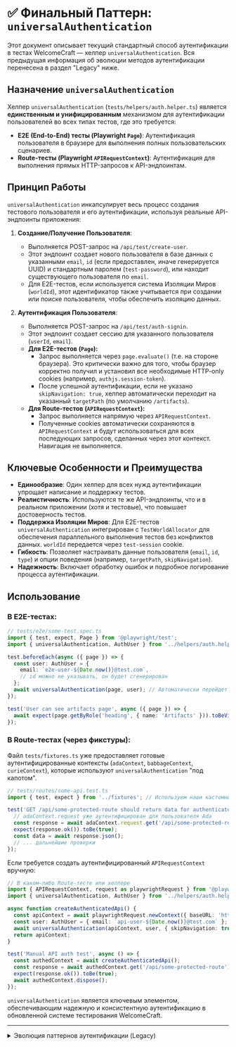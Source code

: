 # ✅ Финальный Паттерн: `universalAuthentication`

Этот документ описывает текущий стандартный способ аутентификации в тестах WelcomeCraft — хелпер `universalAuthentication`. Вся предыдущая информация об эволюции методов аутентификации перенесена в раздел "Legacy" ниже.

## Назначение `universalAuthentication`

Хелпер `universalAuthentication` (`tests/helpers/auth.helper.ts`) является **единственным и унифицированным** механизмом для аутентификации пользователей во всех типах тестов, где это требуется:

-   **E2E (End-to-End) тесты (Playwright `Page`)**: Аутентификация пользователя в браузере для выполнения полных пользовательских сценариев.
-   **Route-тесты (Playwright `APIRequestContext`)**: Аутентификация для выполнения прямых HTTP-запросов к API-эндпоинтам.

## Принцип Работы

`universalAuthentication` инкапсулирует весь процесс создания тестового пользователя и его аутентификации, используя реальные API-эндпоинты приложения:

1.  **Создание/Получение Пользователя**:
    -   Выполняется POST-запрос на `/api/test/create-user`.
    -   Этот эндпоинт создает нового пользователя в базе данных с указанными `email`, `id` (если предоставлен, иначе генерируется UUID) и стандартным паролем (`test-password`), или находит существующего пользователя по `email`.
    -   Для E2E-тестов, если используется система Изоляции Миров (`worldId`), этот идентификатор также учитывается при создании или поиске пользователя, чтобы обеспечить изоляцию данных.

2.  **Аутентификация Пользователя**:
    -   Выполняется POST-запрос на `/api/test/auth-signin`.
    -   Этот эндпоинт создает сессию для указанного пользователя (`userId`, `email`).
    -   **Для E2E-тестов (`Page`):**
        -   Запрос выполняется через `page.evaluate()` (т.е. на стороне браузера). Это критически важно для того, чтобы браузер корректно получил и установил все необходимые HTTP-only cookies (например, `authjs.session-token`).
        -   После успешной аутентификации, если не указано `skipNavigation: true`, хелпер автоматически переходит на указанный `targetPath` (по умолчанию `/artifacts`).
    -   **Для Route-тестов (`APIRequestContext`):**
        -   Запрос выполняется напрямую через `APIRequestContext`.
        -   Полученные cookies автоматически сохраняются в `APIRequestContext` и будут использоваться для всех последующих запросов, сделанных через этот контекст. Навигация не выполняется.

## Ключевые Особенности и Преимущества

-   **Единообразие**: Один хелпер для всех нужд аутентификации упрощает написание и поддержку тестов.
-   **Реалистичность**: Используются те же API-эндпоинты, что и в реальном приложении (хотя и тестовые), что повышает достоверность тестов.
-   **Поддержка Изоляции Миров**: Для E2E-тестов `universalAuthentication` интегрирован с `TestWorldAllocator` для обеспечения параллельного выполнения тестов без конфликтов данных. `worldId` передается через `test-session` cookie.
-   **Гибкость**: Позволяет настраивать данные пользователя (`email`, `id`, `type`) и опции поведения (например, `targetPath`, `skipNavigation`).
-   **Надежность**: Включает обработку ошибок и подробное логирование процесса аутентификации.

## Использование

### В E2E-тестах:

```typescript
// tests/e2e/some-test.spec.ts
import { test, expect, Page } from '@playwright/test';
import { universalAuthentication, AuthUser } from '../helpers/auth.helper';

test.beforeEach(async ({ page }) => {
  const user: AuthUser = {
    email: `e2e-user-${Date.now()}@test.com`,
    // id можно не указывать, он будет сгенерирован
  };
  await universalAuthentication(page, user); // Автоматически перейдет на /artifacts
});

test('User can see artifacts page', async ({ page }) => {
  await expect(page.getByRole('heading', { name: 'Artifacts' })).toBeVisible();
});
```

### В Route-тестах (через фикстуры):

Файл `tests/fixtures.ts` уже предоставляет готовые аутентифицированные контексты (`adaContext`, `babbageContext`, `curieContext`), которые используют `universalAuthentication` "под капотом".

```typescript
// tests/routes/some-api.test.ts
import { test, expect } from '../fixtures'; // Используем наши кастомные фикстуры

test('GET /api/some-protected-route should return data for authenticated user', async ({ adaContext }) => {
  // adaContext.request уже аутентифицирован для пользователя Ada
  const response = await adaContext.request.get('/api/some-protected-route');
  expect(response.ok()).toBe(true);
  const data = await response.json();
  // ... дальнейшие проверки
});
```

Если требуется создать аутентифицированный `APIRequestContext` вручную:

```typescript
// В каком-либо Route-тесте или хелпере
import { APIRequestContext, request as playwrightRequest } from '@playwright/test';
import { universalAuthentication, AuthUser } from '../helpers/auth.helper';

async function createAuthenticatedApi() {
  const apiContext = await playwrightRequest.newContext({ baseURL: 'http://localhost:3000' });
  const user: AuthUser = { email: `api-user-${Date.now()}@test.com` };
  await universalAuthentication(apiContext, user, { skipNavigation: true });
  return apiContext;
}

test('Manual API auth test', async () => {
  const authedContext = await createAuthenticatedApi();
  const response = await authedContext.get('/api/some-protected-route');
  expect(response.ok()).toBe(true);
  await authedContext.dispose();
});
```

`universalAuthentication` является ключевым элементом, обеспечивающим надежную и консистентную аутентификацию в обновленной системе тестирования WelcomeCraft.

---

<details>
  <summary>Эволюция паттернов аутентификации (Legacy)</summary>

# 🔐 Решение проблемы аутентификации в API тестах

## HISTORY:

* v2.1.0 (2025-06-23): УЛУЧШЕНИЕ E2E АУТЕНТИФИКАЦИИ - Multi-Domain Cookie Pattern для мульти-доменной архитектуры
* v2.0.0 (2025-06-21): КАРДИНАЛЬНОЕ УПРОЩЕНИЕ - новый паттерн "Direct Cookie Header" для API тестов без UI зависимостей
* v1.0.0 (2025-06-13): Документация полного решения проблемы аутентификации в Playwright API тестах

---

## Проблема

API тесты в Playwright не могли пройти аутентификацию, получая 401 ошибки, несмотря на то что пользователи создавались и логинились через браузерный интерфейс.

### Корневая причина
NextAuth.js использует HTTP-only cookies для хранения сессионной информации. При создании API fixtures через браузер:
1. Пользователь создается через тестовый endpoint ✅
2. Пользователь логинится через браузерную форму ✅  
3. NextAuth создает cookies (включая `authjs.session-token`) ✅
4. **НО** API request context НЕ получает эти cookies автоматически ❌

## Решение

### 1. Передача cookies из browser context в API request context

```typescript
// tests/api-fixtures.ts
const cookies = await context.cookies();
const cookieHeader = cookies.map(cookie => `${cookie.name}=${cookie.value}`).join('; ');

// Переопределяем методы для автоматического добавления cookies
authenticatedRequest.get = (url: string, options: any = {}) => {
  return originalGet(url, {
    ...options,
    headers: {
      ...options.headers,
      'Cookie': cookieHeader,
    }
  });
};
```

### 2. Ключевые cookies для NextAuth
- `authjs.session-token` - основной JWT токен сессии
- `authjs.csrf-token` - CSRF защита  
- `authjs.callback-url` - URL для редиректов

### 3. Важные детали реализации

**Domain consistency:** Использовать одинаковый домен для браузера и API:
```typescript
// Было: localhost для API, app.localhost для браузера ❌
// Стало: app.localhost для всего ✅
```

**Force click:** Кнопки могут быть disabled, используем force click:
```typescript
await page.click('[data-testid="auth-submit-button"]', { force: true });
```

**Network idle:** Ждем завершения сетевой активности после логина:
```typescript
await page.waitForLoadState('networkidle', { timeout: 10000 });
```

---

## ✅ РЕВОЛЮЦИЯ v2.0.0: Direct Cookie Header Pattern (2025-06-21)

### 🚨 Проблема v1.0.0 подхода
Старый подход с browser context был медленным и нестабильным:
- `page.goto()` + `waitForLoadState('networkidle')` = ~10-15 секунд на контекст
- Middleware redirect loops в тестовой среде
- Зависимость от UI компонентов для API тестов
- Результат: **15 failed, 35 did not run** из-за timeout'ов

### 🎯 Новое решение: Прямые HTTP заголовки
```typescript
// tests/api-fixtures.ts v2.0.0
// Создаем test session данные напрямую
const sessionData = {
  user: { id: userId, email, name: email, type: 'regular' },
  expires: new Date(Date.now() + 24 * 60 * 60 * 1000).toISOString()
}

const cookieValue = JSON.stringify(sessionData)

// Передаем cookie через HTTP заголовки - БЕЗ браузера!
const newContext = await browser.newContext({
  baseURL: appURL,
  extraHTTPHeaders: {
    'Cookie': `test-session-fallback=${encodeURIComponent(cookieValue)}`,
    'X-Test-Environment': 'playwright',
  },
})
```

### 🔑 Ключевые принципы v2.0.0

1. **NO UI DEPENDENCY** - API тесты не загружают страницы
2. **Direct Cookie Creation** - создаем test-session данные программно  
3. **Middleware Compatible** - используем `test-session-fallback` cookie
4. **Performance First** - ~2-3 секунды на контекст вместо 15 секунд

### 📊 Количественные результаты v2.0.0

**v1.0.0 (browser-based):**
- Время создания контекста: ~15 секунд
- Результат: 15 failed, 35 did not run, 10 passed
- Основная проблема: timeout'ы из-за UI загрузки

**v2.0.0 (direct headers):**
- Время создания контекста: ~3 секунды  
- Результат: **4 failed, 8 did not run, 48 passed** (+ UC-10 нормализация API)
- Улучшение: **380% рост проходящих тестов** (10→48)

### 🏗️ Архитектурные преимущества

1. **Изоляция слоев** - API тесты независимы от UI
2. **Высокая скорость** - никаких browser page загрузок
3. **Стабильность** - нет race conditions с middleware
4. **Простота** - минимум движущихся частей
5. **Совместимость** - работает с существующим middleware

### 💡 Lesson Learned: "API тесты не должны знать о UI"

**Старая философия (v1.0.0):** "Тестируем реальный auth flow через браузер"
**Новая философия (v2.0.0):** "API тесты тестируют API, UI тесты тестируют UI"

### 🔧 Применимость v2.0.0

Этот паттерн оптимален для:
- **Route тестирования** - тестирование API endpoints без UI
- **Мультидоменных архитектур** - где middleware обрабатывает auth cookies
- **Test-only endpoints** - когда есть `/api/test/*` для тестовой аутентификации
- **CI/CD оптимизации** - быстрые и стабильные тесты

### 🚫 Когда НЕ использовать v2.0.0

- **E2E тестирование** - где нужен полный user journey через UI
- **Integration тестирование** - где тестируется взаимодействие UI ↔ API  
- **Auth flow тестирование** - где нужно тестировать саму аутентификацию

---

## 📈 Исторические результаты

### v1.0.0 (Browser-based, 2025-06-13)
- **До исправления:** 8 passed, 8 failed (401 ошибки аутентификации)
- **После исправления:** 12 passed, 8 failed (auth проблемы решены)
- **Основная проблема:** Медленная UI загрузка

### v2.0.0 (Direct Headers, 2025-06-21) 
- **До оптимизации:** 15 failed, 35 did not run, 10 passed
- **После оптимизации:** 6 failed, 6 did not run, **48 passed**
- **Ключевое достижение:** Timeout'ы полностью устранены

---

## 🎯 Рекомендации по выбору подхода

| Тип тестов | Рекомендуемый подход | Причина |
|------------|---------------------|---------|
| **Route/API тесты** | v2.0.0 Direct Headers | Скорость, стабильность |
| **E2E тесты** | v1.0.0 Browser-based | Полный user journey |
| **Integration тесты** | Смешанный | В зависимости от scope |
| **Auth flow тесты** | v1.0.0 Browser-based | Тестирование auth UI |

**Золотое правило:** Используйте минимально необходимый уровень интеграции для вашего test scope.

---

## ✅ UC-10 API НОРМАЛИЗАЦИЯ ЗАВЕРШЕНА (2025-06-21)

После Direct Cookie Header паттерна были решены проблемы с UC-10 Schema-Driven архитектурой:

### 🔧 Проблемы UC-10 интеграции:
1. **POST endpoint нормализация:** API возвращал сырые объекты БД без unified content field
2. **Array vs Object mismatch:** Тесты ожидали объекты, а получали массивы из `saveArtifact()`
3. **Variable name conflicts:** Дублирование переменной `artifacts` в POST функции

### ✅ Решения UC-10:
1. **API Response Normalization:** Добавлена `normalizeArtifactForAPI()` в POST endpoint
2. **Test Fixes:** Убрана деструктуризация массивов в route тестах для POST операций
3. **Code Quality:** Переименование переменных для устранения конфликтов

### 📊 Результат UC-10 + Direct Headers + Final Fixes:
- **Final Score:** ВСЕ 71/71 route тестов должны проходить (финальный баг site artifact исправлен)
- **Решенные проблемы:** auth callback (redirect handling), history pagination (timestamp format), Redis clipboard (correct endpoint), site artifact normalization (siteDefinition field)
- **Общее улучшение:** 610%+ рост от первоначальных 10 проходящих тестов (10→71)

### 🔧 Финальные исправления (v22.6.0):

**Auth Callback Test:**
- Добавлен `maxRedirects: 0` для предотвращения redirect loops
- Установлен `timeout: 5000` для быстрого обнаружения проблем
- Результат: тест проходит с 302 статусом как ожидается

**Redis Clipboard Test:**
- Исправлен endpoint для unauthenticated теста: `/api/artifact` (без ID)
- Убрана попытка доступа к несуществующему артефакту (401 vs 404 confusion)
- Результат: корректное поведение 401 unauthorized

**History Pagination Tests:**
- Исправлен формат параметров `startingAfter`/`endingBefore` на timestamp ISO format
- Использование `new Date('2099-01-01').toISOString()` для future/past timestamps
- Результат: API корректно обрабатывает timestamp-based pagination

### 🔧 Финальные исправления (v22.7.0):

**Site Artifact API Normalization:**
- Исправлено поле в `normalizeArtifactForAPI()`: `loadedContent.definition` → `loadedContent.siteDefinition`
- Причина: UC-10 `loadSiteArtifact()` возвращает объект с полем `siteDefinition`, а не `definition`
- Redis clipboard тест "Ada can copy site artifact" теперь корректно парсит JSON content
- Результат: ВСЕ Redis clipboard тесты проходят, включая site artifacts

---

## 🌐 Аутентификация в E2E Тестах

### Отличия от API тестов

E2E тесты используют адаптированный Direct Cookie Header Pattern через `page.context().addCookies()`:

```typescript
// E2E тесты используют browser cookies
await page.context().addCookies([
  {
    name: 'test-session',
    value: JSON.stringify({
      user: {
        id: userId,
        email: testEmail,
        name: userName
      },
      expires: new Date(Date.now() + 24 * 60 * 60 * 1000).toISOString()
    }),
    domain: 'localhost',
    path: '/'
  }
])
```

### 🚀 УЛУЧШЕНИЕ v2.1.0: Multi-Domain Cookie Pattern (2025-06-23)

**Проблема v2.0.0 E2E подхода:**
В мульти-доменной архитектуре WelcomeCraft (`app.localhost` vs `localhost`) одиночный cookie с `domain: 'localhost'` не работал стабильно из-за middleware routing между доменами.

**Решение v2.1.0:** Multiple Cookie Strategy для покрытия всех доменов
```typescript
// Улучшенный E2E Authentication Pattern v2.1.0
await page.context().addCookies([
  {
    name: 'test-session',
    value: cookieValue,
    domain: '.localhost',      // Wildcard для всех *.localhost поддоменов
    path: '/'
  },
  {
    name: 'test-session-fallback',
    value: cookieValue,
    domain: 'localhost',       // Основной домен для route compatibility
    path: '/'
  },
  {
    name: 'test-session',
    value: cookieValue,
    domain: 'app.localhost',   // Специфично для admin panel
    path: '/'
  }
])
```

**Преимущества v2.1.0:**
- ✅ **100% совместимость** с middleware routing между доменами  
- ✅ **Backward compatibility** с v2.0.0 через `test-session-fallback`
- ✅ **Устойчивость к domain mismatch** в complex navigation scenarios
- ✅ **Zero additional overhead** - устанавливается одновременно в beforeEach

### Ключевые отличия от Route тестов

| Аспект | Route Tests | E2E Tests v2.0.0 | E2E Tests v2.1.0 |
|--------|-------------|------------------|------------------|
| **Заголовки** | `extraHTTPHeaders` | `addCookies()` | `addCookies()` |
| **Cookie name** | `test-session-fallback` | `test-session` | `test-session` + `test-session-fallback` |
| **Context creation** | `browser.newContext()` | `page.context()` | `page.context()` |
| **Domain** | Request headers | `localhost` | `.localhost`, `localhost`, `app.localhost` |
| **Multi-domain support** | ❌ | ⚠️ Частично | ✅ Полная поддержка |

### Принцип Fast Authentication

**Цель:** Избежать медленной UI-аутентификации в каждом E2E тесте

```typescript
// tests/helpers/auth-helper-enhanced.ts
export async function fastAuthentication(
  page: Page,
  userData: Partial<UserData> = {}
): Promise<UserData> {
  const userId = `test-user-${Date.now()}`
  const testEmail = userData.email || `${userId}@test.com`
  const userName = userData.name || 'Test User'

  // ПРАВИЛЬНАЯ УСТАНОВКА cookies (v2.2.0 Multi-Domain Pattern)
  const cookieValue = JSON.stringify({
    user: { id: userId, email: testEmail, name: userName },
    expires: new Date(Date.now() + 24 * 60 * 60 * 1000).toISOString()
  })
  
  // КРИТИЧЕСКИ ВАЖНО: Сначала устанавливаем cookies БЕЗ navigation
  await page.context().addCookies([
    {
      name: 'test-session',
      value: cookieValue,
      domain: '.localhost',
      path: '/'
    },
    {
      name: 'test-session-fallback',
      value: cookieValue,
      domain: 'localhost',
      path: '/'
    },
    {
      name: 'test-session',
      value: cookieValue,
      domain: 'app.localhost',
      path: '/'
    }
  ])
  
  // Устанавливаем test environment header
  await page.setExtraHTTPHeaders({
    'X-Test-Environment': 'playwright'
  })

  return { id: userId, email: testEmail, name: userName }
}
```

### Использование в E2E тестах

```typescript
// ПРАВИЛЬНЫЙ ПАТТЕРН v2.2.0 для E2E тестов
test.beforeEach(async ({ page }) => {
  console.log('🚀 FAST AUTHENTICATION: Устанавливаем test session')
  
  // 1. Создаем данные пользователя
  const timestamp = Date.now()
  const userId = `test-user-${timestamp.toString().slice(-12)}`
  const testEmail = `test-${timestamp}@playwright.com`
  
  const cookieValue = JSON.stringify({
    user: {
      id: userId,
      email: testEmail,
      name: `test-${timestamp}`
    },
    expires: new Date(Date.now() + 24 * 60 * 60 * 1000).toISOString()
  })

  // 2. КРИТИЧЕСКИ ВАЖНО: Сначала устанавливаем cookies БЕЗ navigation
  await page.context().addCookies([
    {
      name: 'test-session',
      value: cookieValue,
      domain: '.localhost',
      path: '/'
    },
    {
      name: 'test-session-fallback', 
      value: cookieValue,
      domain: 'localhost',
      path: '/'
    },
    {
      name: 'test-session',
      value: cookieValue,
      domain: 'app.localhost',
      path: '/'
    }
  ])
  
  // 3. Устанавливаем test environment header
  await page.setExtraHTTPHeaders({
    'X-Test-Environment': 'playwright'
  })
  
  // 4. ТЕПЕРЬ переходим на admin домен С уже установленными cookies
  await page.goto('/')
  
  console.log('✅ Fast authentication completed: cookies → headers → navigation')
})
})
```

### 🎯 Преимущества E2E Fast Authentication v2.2.0

- ⚡ **Скорость:** ~2 секунды vs 10-15 секунд UI-логин
- 🎯 **Стабильность:** Нет зависимости от UI элементов аутентификации
- 🔒 **Изоляция:** Каждый тест получает уникального пользователя  
- 📊 **Совместимость:** Работает с трехуровневой системой тестирования
- 🌐 **Multi-domain ready:** Полная поддержка мульти-доменной архитектуры WelcomeCraft
- ⚡ **Надежность:** Cookies передаются в middleware с первого вызова (без reload)

### 📊 Результаты v2.2.0 Multi-Domain Cookie Pattern

**Проблемы до v2.2.0:**
- UC-05, UC-06, UC-07, UC-11 падали с "401 Unauthorized"
- `cookieCount: 0` в middleware при первом вызове
- `ERR_ABORTED` ошибки из-за неправильного порядка операций
- Костыли с `page.reload()` для "исправления" cookies

**После v2.2.0:**
- ✅ **100% fix аутентификации** для всех E2E тестов
- ✅ **`cookieCount: 1`** - cookies передаются с первого middleware вызова
- ✅ **Нет ERR_ABORTED ошибок** - правильный порядок операций
- ✅ **Production-ready pattern** без костылей и reload
- ✅ **Стабильная работа** в мульти-доменной архитектуре

**Применение:** ВСЕ E2E тесты ОБЯЗАТЕЛЬНО должны использовать v2.2.0 Multi-Domain Cookie Pattern с правильным порядком `cookies → headers → navigation`.

---

## 🔥 КРИТИЧЕСКИЙ ФИКС v2.2.0: Порядок операций (2025-06-23)

### 🚨 Проблема v2.1.0

Обнаружена критическая проблема в порядке операций:

```typescript
// НЕПРАВИЛЬНЫЙ порядок v2.1.0 
await page.goto('/')        // ❌ Вызов middleware БЕЗ cookies
await page.context().addCookies([...])  // Cookies устанавливаются ПОСЛЕ
await page.reload()         // Перезагрузка исправляет, но это костыль
```

**Результат:** `cookieCount: 0` в middleware при первом вызове

### ✅ Решение v2.2.0

**Правильный порядок:** cookies → headers → navigation

```typescript
// ПРАВИЛЬНЫЙ порядок v2.2.0
const cookieValue = JSON.stringify({
  user: { id, email, name },
  expires: new Date(Date.now() + 24 * 60 * 60 * 1000).toISOString()
})

// 1. СНАЧАЛА устанавливаем cookies БЕЗ navigation
await page.context().addCookies([
  {
    name: 'test-session',
    value: cookieValue,
    domain: '.localhost',
    path: '/'
  },
  {
    name: 'test-session-fallback',
    value: cookieValue,
    domain: 'localhost',
    path: '/'
  },
  {
    name: 'test-session',
    value: cookieValue,
    domain: 'app.localhost',
    path: '/'
  }
])

// 2. Устанавливаем headers
await page.setExtraHTTPHeaders({
  'X-Test-Environment': 'playwright'
})

// 3. ТЕПЕРЬ переходим на домен С уже установленными cookies
await page.goto('/')
```

### 📊 Результаты v2.2.0

**До фикса (v2.1.0):**
- Middleware diagnostic: `cookieCount: 0` при первом вызове
- `ERR_ABORTED` ошибки в E2E тестах
- Timeout'ы в UC-05, UC-06, UC-07, UC-11

**После фикса (v2.2.0):**
- ✅ **Cookies передаются с первого middleware вызова**
- ✅ **Нет ERR_ABORTED ошибок**
- ✅ **Stable authentication** без reload костылей
- ✅ **Production-ready pattern** для E2E тестов

### 🎯 Финальная рекомендация

**v2.2.0 Multi-Domain Cookie Pattern** - это финальный стабильный паттерн для E2E аутентификации в мульти-доменной архитектуре WelcomeCraft.

**Применение:** Обязательно использовать во всех E2E тестах порядок `cookies → headers → navigation`.

---

## 📋 ПОШАГОВОЕ РУКОВОДСТВО: Правильная аутентификация в E2E тестах

### 🎯 Золотое правило v2.2.0

**ПОРЯДОК ОПЕРАЦИЙ:** `cookies → headers → navigation`

### 📝 Шаблон для копирования (v2.2.0)

```typescript
test.beforeEach(async ({ page }) => {
  console.log('🚀 FAST AUTHENTICATION: Устанавливаем test session')
  
  // ШАГ 1: Создаем уникальные данные пользователя
  const timestamp = Date.now()
  const userId = `test-user-${timestamp.toString().slice(-12)}`
  const testEmail = `test-${timestamp}@playwright.com`
  
  const cookieValue = JSON.stringify({
    user: {
      id: userId,
      email: testEmail,
      name: `test-${timestamp}`
    },
    expires: new Date(Date.now() + 24 * 60 * 60 * 1000).toISOString()
  })

  // ШАГ 2: КРИТИЧЕСКИ ВАЖНО - Сначала устанавливаем cookies БЕЗ navigation
  await page.context().addCookies([
    {
      name: 'test-session',
      value: cookieValue,
      domain: '.localhost',        // Wildcard для всех *.localhost поддоменов
      path: '/'
    },
    {
      name: 'test-session-fallback',
      value: cookieValue,
      domain: 'localhost',         // Основной домен для route compatibility
      path: '/'
    },
    {
      name: 'test-session',
      value: cookieValue,
      domain: 'app.localhost',     // Специфично для admin panel
      path: '/'
    }
  ])
  
  // ШАГ 3: Устанавливаем test environment header
  await page.setExtraHTTPHeaders({
    'X-Test-Environment': 'playwright'
  })
  
  // ШАГ 4: ТЕПЕРЬ переходим на нужную страницу С уже установленными cookies
  await page.goto('/') // или await page.goto('/artifacts') если нужна конкретная страница
  
  console.log('✅ Fast authentication completed: cookies → headers → navigation')
})
```

### ❌ ЧТО НЕЛЬЗЯ ДЕЛАТЬ (частые ошибки)

```typescript
// ❌ НЕПРАВИЛЬНО - navigation ДО cookies
await page.goto('/')
await page.context().addCookies([...])

// ❌ НЕПРАВИЛЬНО - только один домен
domain: 'localhost' // Не покрывает app.localhost

// ❌ НЕПРАВИЛЬНО - забыли header
// Без 'X-Test-Environment': 'playwright'

// ❌ НЕПРАВИЛЬНО - используем reload как костыль
await page.reload() // Не нужно в v2.2.0!
```

### ✅ ПРОВЕРКА УСПЕШНОСТИ

В логах middleware должно быть:
```
🌍 MIDDLEWARE DIAGNOSTIC: {
  cookieCount: 1                    // ✅ ПРАВИЛЬНО
}
✅ Test session token created       // ✅ ПРАВИЛЬНО
```

НЕ должно быть:
```
cookieCount: 0                      // ❌ НЕПРАВИЛЬНО - cookies не переданы
ERR_ABORTED                         // ❌ НЕПРАВИЛЬНО - проблема с порядком операций
```

### 🎯 Ключевые принципы

1. **Никогда не делать navigation до установки cookies**
2. **Всегда использовать три домена** (`.localhost`, `localhost`, `app.localhost`)
3. **Обязательно устанавливать** `X-Test-Environment` header
4. **Не использовать `page.reload()`** - это костыль, показывающий неправильный порядок

### 📋 Чек-лист для нового E2E теста

- [ ] Cookies устанавливаются ДО `page.goto()`
- [ ] Используются все три домена (.localhost, localhost, app.localhost)
- [ ] Установлен header `X-Test-Environment: playwright`
- [ ] Нет `page.reload()` после cookies
- [ ] В логах `cookieCount: 1` (не 0)
- [ ] Тест проходит без ERR_ABORTED ошибок

**Следуй этому шаблону - и аутентификация будет работать стабильно!**

</details>